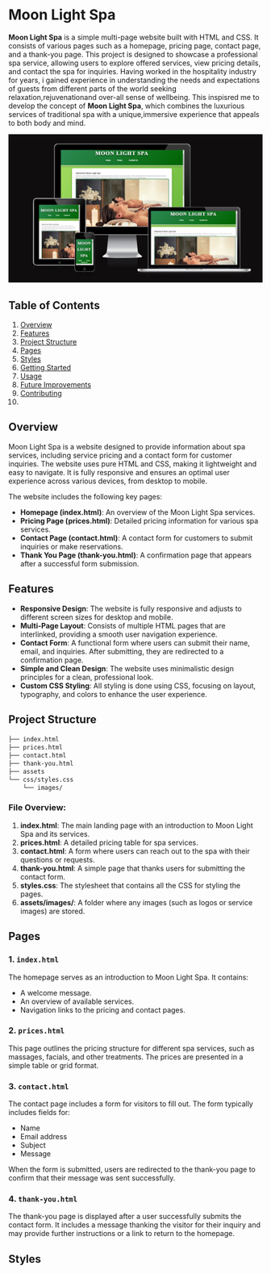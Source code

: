 
# Moon Light Spa

**Moon Light Spa** is a simple multi-page website built with HTML and CSS. It consists of various pages such as a homepage, pricing page, contact page, and a thank-you page. This project is designed to showcase a professional spa service, allowing users to explore offered services, view pricing details, and contact the spa for inquiries. Having worked in the hospitality industry for years, i gained experience in understanding the needs and expectations of guests from different parts of the world seeking relaxation,rejuvenationand over-all sense of wellbeing. This inspisred me to develop the concept of **Moon Light Spa**, which combines the luxurious services of traditional spa with a unique,immersive experience that appeals to both body and mind.

![Reference image](/assets/images/screenshot6.png)

## Table of Contents
1. [Overview](#overview)
2. [Features](#features)
3. [Project Structure](#project-structure)
4. [Pages](#pages)
5. [Styles](#styles)
6. [Getting Started](#getting-started)
7. [Usage](#usage)
8. [Future Improvements](#future-improvements)
9. [Contributing](#contributing)
10. 


## Overview

Moon Light Spa is a website designed to provide information about spa services, including service pricing and a contact form for customer inquiries. The website uses pure HTML and CSS, making it lightweight and easy to navigate. It is fully responsive and ensures an optimal user experience across various devices, from desktop to mobile.

The website includes the following key pages:

- **Homepage (index.html)**: An overview of the Moon Light Spa services.
- **Pricing Page (prices.html)**: Detailed pricing information for various spa services.
- **Contact Page (contact.html)**: A contact form for customers to submit inquiries or make reservations.
- **Thank You Page (thank-you.html)**: A confirmation page that appears after a successful form submission.

## Features

- **Responsive Design**: The website is fully responsive and adjusts to different screen sizes for desktop and mobile.
- **Multi-Page Layout**: Consists of multiple HTML pages that are interlinked, providing a smooth user navigation experience.
- **Contact Form**: A functional form where users can submit their name, email, and inquiries. After submitting, they are redirected to a confirmation page.
- **Simple and Clean Design**: The website uses minimalistic design principles for a clean, professional look.
- **Custom CSS Styling**: All styling is done using CSS, focusing on layout, typography, and colors to enhance the user experience.

## Project Structure

```
├── index.html
├── prices.html
├── contact.html
├── thank-you.html
├── assets
└── css/styles.css
    └── images/
```

### File Overview:

1. **index.html**: The main landing page with an introduction to Moon Light Spa and its services.
2. **prices.html**: A detailed pricing table for spa services.
3. **contact.html**: A form where users can reach out to the spa with their questions or requests.
4. **thank-you.html**: A simple page that thanks users for submitting the contact form.
5. **styles.css**: The stylesheet that contains all the CSS for styling the pages.
6. **assets/images/**: A folder where any images (such as logos or service images) are stored.

## Pages

### 1. `index.html`
The homepage serves as an introduction to Moon Light Spa. It contains:
- A welcome message.
- An overview of available services.
- Navigation links to the pricing and contact pages.

### 2. `prices.html`
This page outlines the pricing structure for different spa services, such as massages, facials, and other treatments. The prices are presented in a simple table or grid format.

### 3. `contact.html`
The contact page includes a form for visitors to fill out. The form typically includes fields for:
- Name
- Email address
- Subject
- Message

When the form is submitted, users are redirected to the thank-you page to confirm that their message was sent successfully.

### 4. `thank-you.html`
The thank-you page is displayed after a user successfully submits the contact form. It includes a message thanking the visitor for their inquiry and may provide further instructions or a link to return to the homepage.

## Styles


